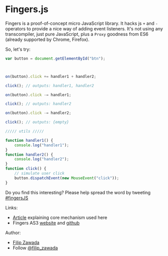 Fingers.js
==========

Fingers is a proof-of-concept micro JavaScript library. It hacks js `+` and `-` operators to provide a nice way of adding event listeners. 
It's not using any transcompiler, just pure JavaScript, plus a `Proxy` goodness from ES6 (already supported by Chrome, Firefox).

So, let's try:

```js
var button = document.getElementById("btn");



on(button).click += handler1 + handler2;

click(); // outputs: handler1, handler2

on(button).click -= handler1;

click(); // outputs: handler2

on(button).click -= handler2;

click(); // outputs: {empty}

///// utils /////

function handler1() {
    console.log("handler1");
}
function handler2() {
    console.log("handler2");
}    
function click() {
    // simulate user click
    button.dispatchEvent(new MouseEvent("click"));
}
```

Do you find this interesting? Please help spread the word by tweeting [\#fingersJS](https://twitter.com/intent/tweet?&text=Fingers.js%2C%20operator%20overloading%20in%20JavaScript%3A%20on%28elem%29.click%20%2B%3D%20handler1%20%2B%20function%28%29%7B%7D%3B%20%23FingersJS%20%23JS)


Links:

+ [Article](http://filimanjaro.com/2012/operators-overloading-in-as3-javascript-too-%E2%80%93-workaround/) explaining core mechanism used here
+ Fingers AS3 [website](http://filimanjaro.com/fingers) and [github](github.com/FilipZawada/FingersAS3)

Author:

+   [Filip Zawada](http://filimanjaro.com/)   
+   Follow [@filip_zawada](https://twitter.com/filip_zawada)

